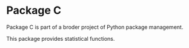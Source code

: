 # Package C

Package C is part of a broder project of Python package management. 

This package provides statistical functions.
